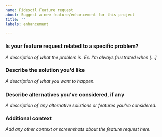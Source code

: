 ```yaml
---
name: Fidesctl Feature request
about: Suggest a new feature/enhancement for this project
title: ''
labels: enhancement

---
```


### Is your feature request related to a specific problem?

_A description of what the problem is._
_Ex. I'm always frustrated when [...]_

### Describe the solution you'd like

_A description of what you want to happen._

### Describe alternatives you've considered, if any

_A description of any alternative solutions or features you've considered._

### Additional context

_Add any other context or screenshots about the feature request here._
